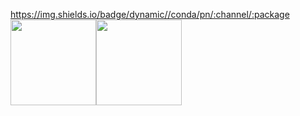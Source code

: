 
https://img.shields.io/badge/dynamic//conda/pn/:channel/:package
<img align="" height="137px" src="https://github-readme-stats.vercel.app/api?username=bdjdndn&hide_title=true&hide_border=true&show_icons=true&include_all_commits=true&line_height=21&bg_color=0,EC6C6C,FFD47 FFFC79,73FA79&theme=graywhite&locale=cn" /><img align="" height="137px" src="https://github-readme-stats.vercel.app/api/top-langs/?username=bdjdndn&hide_title=true&hide_border =true&layout=compact&bg_color=0,73FA79,73FDFF,D783FF&theme=graywhite&locale=cn" />


